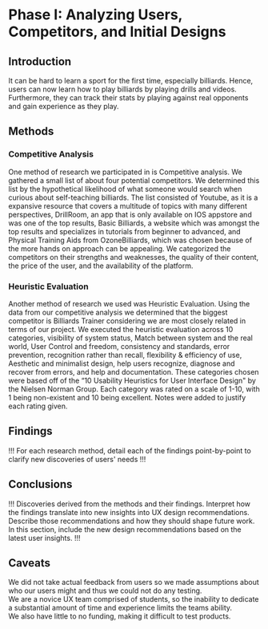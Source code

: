 # Phase I: Analyzing Users, Competitors, and Initial Designs

## Introduction

It can be hard to learn a sport for the first time, especially billiards. Hence, users can now learn how to play billiards by playing drills and videos. Furthermore, they can track their stats by playing against real opponents and gain experience as they play. 

## Methods

### Competitive Analysis
One method of research we participated in is Competitive analysis. We gathered a small list of about four potential competitors. We determined this list by the hypothetical likelihood of what someone would search when curious about self-teaching billiards. The list consisted of Youtube, as it is a expansive resource that covers a multitude of topics with many different perspectives, DrillRoom, an app that is only available on IOS appstore and was one of the top results, Basic Billiards, a website which was amongst the top results and specializes in tutorials from beginner to advanced, and Physical Training Aids from OzoneBilliards, which was chosen because of the more hands on approach can be appealing. We categorized the competitors on their strengths and weaknesses, the quality of their content, the price of the user, and the availability of the platform.<br>

### Heuristic Evaluation
  Another method of research we used was Heuristic Evaluation. Using the data from our competitive analysis we determined that the biggest competitor is Billiards Trainer considering we are most closely related in terms of our project. We executed the heuristic evaluation across 10 categories, visibility of system status, Match between system and the real world, User Control and freedom, consistency and standards, error prevention, recognition rather than recall, flexibility & efficiency of use, Aesthetic and minimalist design, help users recognize, diagnose and recover from errors, and help and documentation. These categories chosen were based off of the “10 Usability Heuristics for User Interface Design" by the Nielsen Norman Group. Each category was rated on a scale of 1-10, with 1 being non-existent and 10 being excellent. Notes were added to justify each rating given.


## Findings

!!! For each research method, detail each of the findings point-by-point to clarify new discoveries of users' needs !!!

<!-- MORE APPROPRIATE FOR THE FINDINGS SECTION YOU CAN EXPAND UPON THIS
  Youtube ranked rather high due to its variability in content and accessibility behind the product. However, this also brings the issue of little regulation on quality which could teach users incorrectly and its lack of skill assessment and skill tracking. It is a Free option and accessible on nearly all Internet-enabled devices.<br><br>
	DrillRoom, an IOS app is strong in its ability to train separate skills while being very active and leveraging the use of AI. Although, AI’s can be confidently wrong and the app follows a subscription model and requires a tripod and lighting to work. It should be noted that the expanded version was not tested due to our limited budget. For that reason Drill room, despite its rather high quality drills, is not as accessible or easy to use as other products.<br><br>
  Basic Billiards follows a free model with a website that is easy to jump into with selectable courses from the basics of how to hold a pool stick to the higher level strategy. While there is no interactivity, the articles are concise and most often have a video or animation to assist in making the point. The articles themselves are rather good quality, but there is no way to ensure the user has mastered the skill or is doing the drill correctly. It also is available on all internet-enabled devices.<br><br>
  The Physical training aid was not tested due to our limited budget. Regardless, we identified strengths and weaknesses to the best of our ability. The devices can be used without internet access and can help alleviate table specific issues. For Instance, bad bumpers, unlevel tables, chipped or dented balls. The downsides to the physical training aids is they are expensive with the cheaper ones going from 15$ upwards to 100$ per training aid, and you will need more than one in order to effectively train a vast skill set.<br>
-->



## Conclusions

!!! Discoveries derived from the methods and their findings. Interpret how the findings translate into new insights into UX design recommendations. Describe those recommendations and how they should shape future work. In this section, include the new design recommendations based on the latest user insights. !!!

## Caveats
We did not take actual feedback from users so we made assumptions about who our users might and thus we could not do any testing.
<br/>
We are a novice UX team comprised of students, so the inability to dedicate a substantial amount of time and experience limits the teams ability.
<br>
We also have little to no funding, making it difficult to test products.

